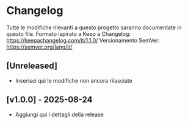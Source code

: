 # Changelog
Tutte le modifiche rilevanti a questo progetto saranno documentate in questo file.
Formato ispirato a Keep a Changelog: https://keepachangelog.com/it/1.1.0/
Versionamento SemVer: https://semver.org/lang/it/

## [Unreleased]
- Inserisci qui le modifiche non ancora rilasciate

## [v1.0.0] - 2025-08-24
- Aggiungi qui i dettagli della release

